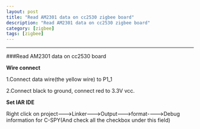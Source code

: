 ```yaml
---
layout: post
title: "Read AM2301 data on cc2530 zigbee board"
description: "Read AM2301 data on cc2530 zigbee board"
category: [zigbee]
tags: [zigbee]
---
```


---------------------------------------

###Read AM2301 data on cc2530 board

**Wire connect**

 1.Connect data wire(the yellow wire) to P1_1

 2.Connect black to ground, connect red to 3.3V vcc.

**Set IAR IDE**

Right click on project--->Linker--->Output--->format---->Debug information for C-SPY(And check all the checkbox under this field)

